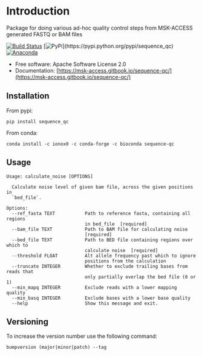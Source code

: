 # Introduction

Package for doing various ad-hoc quality control steps from MSK-ACCESS generated FASTQ or BAM files

[![Build Status](https://travis-ci.com/msk-access/sequence_qc.svg?branch=master)](https://travis-ci.com/msk-access/sequence_qc) [![PyPi](https://img.shields.io/pypi/v/sequence_qc.svg?)](https://pypi.python.org/pypi/sequence_qc) [![Anaconda](https://anaconda.org/ionox0/sequence-qc/badges/version.svg)](https://anaconda.org/ionox0/sequence-qc/)

* Free software: Apache Software License 2.0
* Documentation: [https://msk-access.gitbook.io/sequence-qc/](https://msk-access.gitbook.io/sequence-qc/)

## Installation

From pypi:

`pip install sequence_qc`

From conda:

`conda install -c ionox0 -c conda-forge -c bioconda sequence-qc`

## Usage

```text
Usage: calculate_noise [OPTIONS]

  Calculate noise level of given bam file, across the given positions in
  `bed_file`.

Options:
  --ref_fasta TEXT           Path to reference fasta, containing all regions
                             in bed_file  [required]
  --bam_file TEXT            Path to BAM file for calculating noise
                             [required]
  --bed_file TEXT            Path to BED file containing regions over which to
                             calculate noise  [required]
  --threshold FLOAT          Alt allele frequency past which to ignore
                             positions from the calculation
  --truncate INTEGER         Whether to exclude trailing bases from reads that
                             only partially overlap the bed file (0 or 1)
  --min_mapq INTEGER         Exclude reads with a lower mapping quality
  --min_basq INTEGER         Exclude bases with a lower base quality
  --help                     Show this message and exit.
```

## Versioning

To increase the version number use the following command:

`bumpversion (major|minor|patch) --tag`


